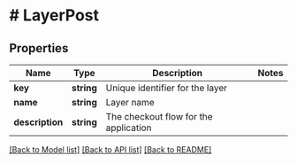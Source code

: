 # # LayerPost

## Properties

Name | Type | Description | Notes
------------ | ------------- | ------------- | -------------
**key** | **string** | Unique identifier for the layer |
**name** | **string** | Layer name |
**description** | **string** | The checkout flow for the application |

[[Back to Model list]](../../README.md#models) [[Back to API list]](../../README.md#endpoints) [[Back to README]](../../README.md)

